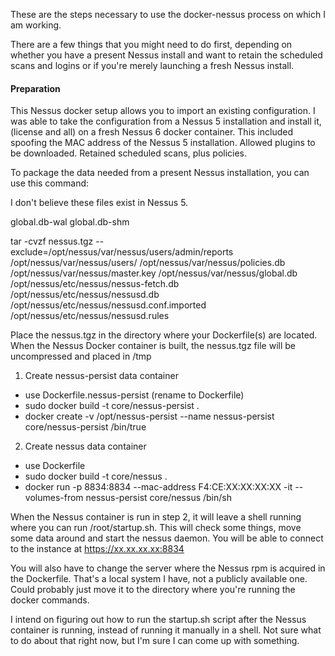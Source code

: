 These are the steps necessary to use the docker-nessus process on which I am working.

There are a few things that you might need to do first, depending on whether you have a
present Nessus install and want to retain the scheduled scans and logins or if you're
merely launching a fresh Nessus install.

#### Preparation

This Nessus docker setup allows you to import an existing configuration.  I was able to take the configuration from a Nessus 5 installation and install it, (license and all) on a fresh Nessus 6 docker container.  This included spoofing the MAC address of the Nessus 5 installation.  Allowed plugins to be downloaded.  Retained scheduled scans, plus policies.

To package the data needed from a present Nessus installation, you can use this command:

I don't believe these files exist in Nessus 5.

global.db-wal
global.db-shm

tar -cvzf nessus.tgz --exclude=/opt/nessus/var/nessus/users/admin/reports /opt/nessus/var/nessus/users/ /opt/nessus/var/nessus/policies.db /opt/nessus/var/nessus/master.key /opt/nessus/var/nessus/global.db /opt/nessus/etc/nessus/nessus-fetch.db /opt/nessus/etc/nessus/nessusd.db /opt/nessus/etc/nessus/nessusd.conf.imported /opt/nessus/etc/nessus/nessusd.rules

Place the nessus.tgz in the directory where your Dockerfile(s) are located. When the Nessus Docker container is built, the nessus.tgz file will be uncompressed and placed in /tmp

1. Create nessus-persist data container
  * use Dockerfile.nessus-persist (rename to Dockerfile)
  * sudo docker build -t core/nessus-persist .
  * docker create -v /opt/nessus-persist --name nessus-persist core/nessus-persist /bin/true
2. Create nessus data container
  * use Dockerfile
  * sudo docker build -t core/nessus .
  * docker run -p 8834:8834 --mac-address F4:CE:XX:XX:XX:XX -it --volumes-from nessus-persist core/nessus /bin/sh

When the Nessus container is run in step 2, it will leave a shell running where you can run /root/startup.sh.  This will check some things, move some data around and start the nessus daemon.  You will be able to connect to the instance at https://xx.xx.xx.xx:8834

You will also have to change the server where the Nessus rpm is acquired in the Dockerfile.  That's a local system I have, not a publicly available one. Could probably just move it to the directory where you're running the docker commands.

I intend on figuring out how to run the startup.sh script after the Nessus container is running, instead of running it manually in a shell.  Not sure what to do about that right now, but I'm sure I can come up with something.
